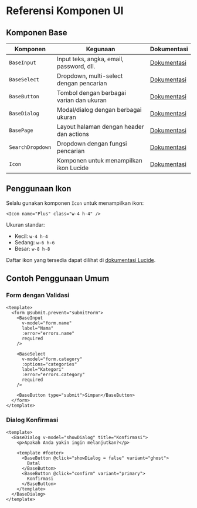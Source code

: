 # Referensi Komponen UI

## Komponen Base

| Komponen | Kegunaan | Dokumentasi |
|----------|----------|-------------|
| `BaseInput` | Input teks, angka, email, password, dll. | [Dokumentasi](./components/BaseInput.md) |
| `BaseSelect` | Dropdown, multi-select dengan pencarian | [Dokumentasi](./components/BaseSelect.md) |
| `BaseButton` | Tombol dengan berbagai varian dan ukuran | [Dokumentasi](./components/BaseButton.md) |
| `BaseDialog` | Modal/dialog dengan berbagai ukuran | [Dokumentasi](./components/BaseDialog.md) |
| `BasePage` | Layout halaman dengan header dan actions | [Dokumentasi](./components/BasePage.md) |
| `SearchDropdown` | Dropdown dengan fungsi pencarian | [Dokumentasi](./components/SearchDropdown.md) |
| `Icon` | Komponen untuk menampilkan ikon Lucide | [Dokumentasi](./components/Icon.md) |

## Penggunaan Ikon

Selalu gunakan komponen `Icon` untuk menampilkan ikon:

```vue
<Icon name="Plus" class="w-4 h-4" />
```

Ukuran standar:
- Kecil: `w-4 h-4`
- Sedang: `w-6 h-6`
- Besar: `w-8 h-8`

Daftar ikon yang tersedia dapat dilihat di [dokumentasi Lucide](https://lucide.dev/icons/).

## Contoh Penggunaan Umum

### Form dengan Validasi
```vue
<template>
  <form @submit.prevent="submitForm">
    <BaseInput
      v-model="form.name"
      label="Nama"
      :error="errors.name"
      required
    />

    <BaseSelect
      v-model="form.category"
      :options="categories"
      label="Kategori"
      :error="errors.category"
      required
    />

    <BaseButton type="submit">Simpan</BaseButton>
  </form>
</template>
```

### Dialog Konfirmasi
```vue
<template>
  <BaseDialog v-model="showDialog" title="Konfirmasi">
    <p>Apakah Anda yakin ingin melanjutkan?</p>

    <template #footer>
      <BaseButton @click="showDialog = false" variant="ghost">
        Batal
      </BaseButton>
      <BaseButton @click="confirm" variant="primary">
        Konfirmasi
      </BaseButton>
    </template>
  </BaseDialog>
</template>
```
